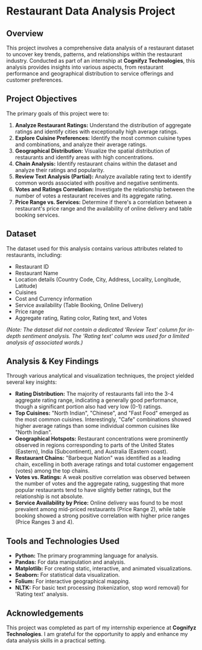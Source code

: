 # Restaurant Data Analysis Project

## Overview

This project involves a comprehensive data analysis of a restaurant dataset to uncover key trends, patterns, and relationships within the restaurant industry. Conducted as part of an internship at **Cognifyz Technologies**, this analysis provides insights into various aspects, from restaurant performance and geographical distribution to service offerings and customer preferences.

## Project Objectives

The primary goals of this project were to:

1.  **Analyze Restaurant Ratings:** Understand the distribution of aggregate ratings and identify cities with exceptionally high average ratings.
2.  **Explore Cuisine Preferences:** Identify the most common cuisine types and combinations, and analyze their average ratings.
3.  **Geographical Distribution:** Visualize the spatial distribution of restaurants and identify areas with high concentrations.
4.  **Chain Analysis:** Identify restaurant chains within the dataset and analyze their ratings and popularity.
5.  **Review Text Analysis (Partial):** Analyze available rating text to identify common words associated with positive and negative sentiments.
6.  **Votes and Ratings Correlation:** Investigate the relationship between the number of votes a restaurant receives and its aggregate rating.
7.  **Price Range vs. Services:** Determine if there's a correlation between a restaurant's price range and the availability of online delivery and table booking services.

## Dataset

The dataset used for this analysis contains various attributes related to restaurants, including:
* Restaurant ID
* Restaurant Name
* Location details (Country Code, City, Address, Locality, Longitude, Latitude)
* Cuisines
* Cost and Currency information
* Service availability (Table Booking, Online Delivery)
* Price range
* Aggregate rating, Rating color, Rating text, and Votes

*(Note: The dataset did not contain a dedicated 'Review Text' column for in-depth sentiment analysis. The 'Rating text' column was used for a limited analysis of associated words.)*

## Analysis & Key Findings

Through various analytical and visualization techniques, the project yielded several key insights:

* **Rating Distribution:** The majority of restaurants fall into the 3-4 aggregate rating range, indicating a generally good performance, though a significant portion also had very low (0-1) ratings.
* **Top Cuisines:** "North Indian", "Chinese", and "Fast Food" emerged as the most common cuisines. Interestingly, "Cafe" combinations showed higher average ratings than some individual common cuisines like "North Indian".
* **Geographical Hotspots:** Restaurant concentrations were prominently observed in regions corresponding to parts of the United States (Eastern), India (Subcontinent), and Australia (Eastern coast).
* **Restaurant Chains:** "Barbeque Nation" was identified as a leading chain, excelling in both average ratings and total customer engagement (votes) among the top chains.
* **Votes vs. Ratings:** A weak positive correlation was observed between the number of votes and the aggregate rating, suggesting that more popular restaurants tend to have slightly better ratings, but the relationship is not absolute.
* **Service Availability by Price:** Online delivery was found to be most prevalent among mid-priced restaurants (Price Range 2), while table booking showed a strong positive correlation with higher price ranges (Price Ranges 3 and 4).

## Tools and Technologies Used

* **Python:** The primary programming language for analysis.
* **Pandas:** For data manipulation and analysis.
* **Matplotlib:** For creating static, interactive, and animated visualizations.
* **Seaborn:** For statistical data visualization.
* **Folium:** For interactive geographical mapping.
* **NLTK:** For basic text processing (tokenization, stop word removal) for 'Rating text' analysis.

## Acknowledgements

This project was completed as part of my internship experience at **Cognifyz Technologies**. I am grateful for the opportunity to apply and enhance my data analysis skills in a practical setting.
